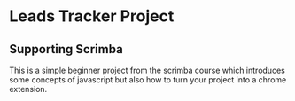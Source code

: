 # Leads Tracker Project

## Supporting Scrimba

This is a simple beginner project from the scrimba course which introduces some concepts of javascript but also how to turn your project into a chrome extension. 

